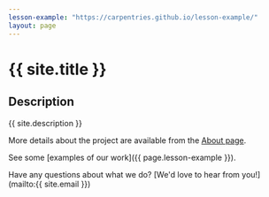 ```yaml
---
lesson-example: "https://carpentries.github.io/lesson-example/"
layout: page
---
```


# {{ site.title }}

## Description
{{ site.description }}

More details about the project are available from the [About page](about).

See some [examples of our work]({{ page.lesson-example }}).

Have any questions about what we do? [We'd love to hear from you!](mailto:{{ site.email }})
